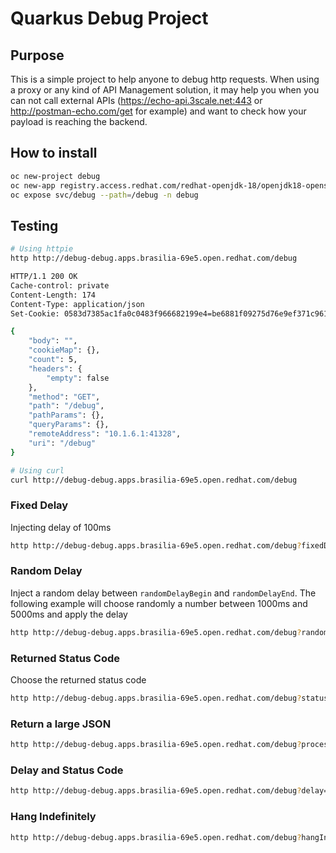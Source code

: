 # Quarkus Debug Project

## Purpose

This is a simple project to help anyone to debug http requests. When using a proxy or any kind of API Management solution, it may help you when you can not call external APIs (https://echo-api.3scale.net:443 or http://postman-echo.com/get for example) and want to check how your payload is reaching the backend.

## How to install

```bash
oc new-project debug
oc new-app registry.access.redhat.com/redhat-openjdk-18/openjdk18-openshift~https://github.com/luszczynski/quarkus-debug.git --name=debug -n debug
oc expose svc/debug --path=/debug -n debug
```

## Testing

```bash
# Using httpie
http http://debug-debug.apps.brasilia-69e5.open.redhat.com/debug

HTTP/1.1 200 OK
Cache-control: private
Content-Length: 174
Content-Type: application/json
Set-Cookie: 0583d7385ac1fa0c0483f966682199e4=be6881f09275d76e9ef371c961254aab; path=/; HttpOnly

{
    "body": "",
    "cookieMap": {},
    "count": 5,
    "headers": {
        "empty": false
    },
    "method": "GET",
    "path": "/debug",
    "pathParams": {},
    "queryParams": {},
    "remoteAddress": "10.1.6.1:41328",
    "uri": "/debug"
}

# Using curl
curl http://debug-debug.apps.brasilia-69e5.open.redhat.com/debug
```

### Fixed Delay

Injecting delay of 100ms

```bash
http http://debug-debug.apps.brasilia-69e5.open.redhat.com/debug?fixedDelay=100
```

### Random Delay

Inject a random delay between `randomDelayBegin` and `randomDelayEnd`.
The following example will choose randomly a number between 1000ms and 5000ms and apply the delay

```bash
http http://debug-debug.apps.brasilia-69e5.open.redhat.com/debug?randomDelayBegin=1000&randomDelayEnd=5000
```

### Returned Status Code

Choose the returned status code

```bash
http http://debug-debug.apps.brasilia-69e5.open.redhat.com/debug?statusCode=201
```

### Return a large JSON

```bash
http http://debug-debug.apps.brasilia-69e5.open.redhat.com/debug?processLargeJson=true
```

### Delay and Status Code

```bash
http http://debug-debug.apps.brasilia-69e5.open.redhat.com/debug?delay=100&statusCode=500
```

### Hang Indefinitely

```bash
http http://debug-debug.apps.brasilia-69e5.open.redhat.com/debug?hangIndefinitely=true
```
